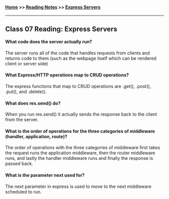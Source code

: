 #### [Home](https://joelmwatson.github.io) >> [Reading Notes](https://joelmwatson.github.io/reading-notes) >> [Express Servers](https://JoelMWatson.github.io/reading-notes/class-07-reading)

---

## Class 07 Reading: Express Servers

#### What code does the server actually run?

The server runs all of the code that handles requests from clients and returns code to them (such as the webpage
itself which can be rendered client or server side)

#### What Express/HTTP operations map to CRUD operations?

The express functions that map to CRUD operations are .get(), .post(), .put(), and .delete().

#### What does res.send() do?

When you run res.send() it actually sends the response back to the client from the server.

#### What is the order of operations for the three categories of middleware (handler, application, route)?

The order of operations with the three categories of middleware first takes the request runs the application
middleware, then the router middleware runs, and lastly the handler middleware runs and finally the response
is passed back.

#### What is the parameter next used for?

The next parameter in express is used to move to the next middleware scheduled to run.
